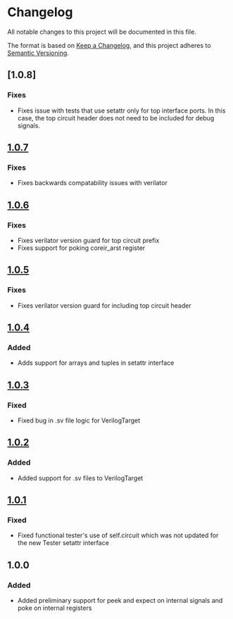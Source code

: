 # Changelog
All notable changes to this project will be documented in this file.

The format is based on [Keep a Changelog](https://keepachangelog.com/en/1.0.0/),
and this project adheres to [Semantic Versioning](https://semver.org/spec/v2.0.0.html).

## [1.0.8]
### Fixes
- Fixes issue with tests that use setattr only for top interface ports. In this
  case, the top circuit header does not need to be included for debug signals.

## [1.0.7]
### Fixes
- Fixes backwards compatability issues with verilator

## [1.0.6]
### Fixes
- Fixes verilator version guard for top circuit prefix
- Fixes support for poking coreir_arst register

## [1.0.5]
### Fixes
- Fixes verilator version guard for including top circuit header

## [1.0.4]
### Added
- Adds support for arrays and tuples in setattr interface

## [1.0.3]
### Fixed
- Fixed bug in .sv file logic for VerilogTarget

## [1.0.2]
### Added
- Added support for .sv files to VerilogTarget

## [1.0.1]
### Fixed
- Fixed functional tester's use of self.circuit which was not updated for the
  new Tester setattr interface

## 1.0.0
### Added
- Added preliminary support for peek and expect on internal signals and poke on
  internal registers

[Unreleased]: https://github.com/leonardt/fault/compare/v1.0.8...HEAD
[1.0.7]: https://github.com/leonardt/fault/compare/v1.0.7...v1.0.8
[1.0.7]: https://github.com/leonardt/fault/compare/v1.0.6...v1.0.7
[1.0.6]: https://github.com/leonardt/fault/compare/v1.0.5...v1.0.6
[1.0.5]: https://github.com/leonardt/fault/compare/v1.0.4...v1.0.5
[1.0.4]: https://github.com/leonardt/fault/compare/v1.0.3...v1.0.4
[1.0.3]: https://github.com/leonardt/fault/compare/v1.0.2...v1.0.3
[1.0.2]: https://github.com/leonardt/fault/compare/v1.0.1...v1.0.2
[1.0.1]: https://github.com/leonardt/fault/compare/v1.0.0...v1.0.1
